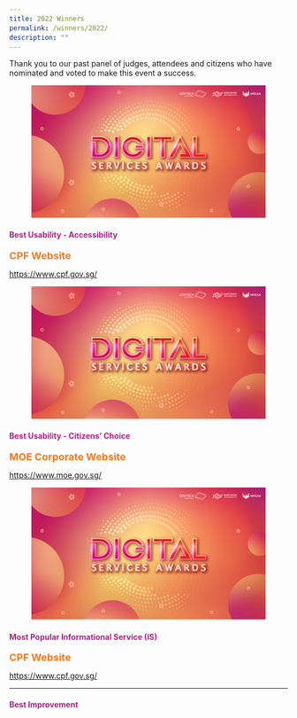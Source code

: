 ```yaml
---
title: 2022 Winners
permalink: /winners/2022/
description: ""
---
```

<style type="text/css">
h4 {
    color: #B41E8E;
}
.winner {
    font-size: 1.125rem;
    color: #F47920;
    font-weight: 700;
}
.classification {
    font-size: 0.75rem;
    color: #667085;
}
</style>
<p>Thank you to our past panel of judges, attendees and citizens who have nominated and voted to make this event a success.</p>
<div class="row is-multiline">
  <div class="col is-4 mr-4">
    <figure class="image is-5by4"><img src="/images/digitalservicesawards.jpg"></figure>
  </div>
  <div class="col is-8">
    <h4>Best Usability - Accessibility</h4>
    <div class="winner">CPF Website</div>
    <p><a target="_blank" href="https://www.cpf.gov.sg/">https://www.cpf.gov.sg/</a></p>
  </div>
  <div class="col is-4 mr-4">
    <figure class="image is-5by4"><img src="/images/digitalservicesawards.jpg"></figure>
  </div>
  <div class="col is-8">
    <h4>Best Usability - Citizens’ Choice</h4>
    <div class="winner">MOE Corporate Website</div>
    <p><a target="_blank" href="https://www.moe.gov.sg/">https://www.moe.gov.sg/</a></p>
  </div>
  <div class="col is-4 mr-4">
    <figure class="image is-5by4"><img src="/images/digitalservicesawards.jpg"></figure>
  </div>
  <div class="col is-8">
    <h4>Most Popular Informational Service (IS)</h4>
    <div class="winner">CPF Website</div>
    <p><a target="_blank" href="https://www.cpf.gov.sg/">https://www.cpf.gov.sg/</a></p>
  </div>
</div>
<hr>
<div class="row is-multiline">
	<div class="col is-full is-text-centered"><h4>Best Improvement</h4></div>
</div>